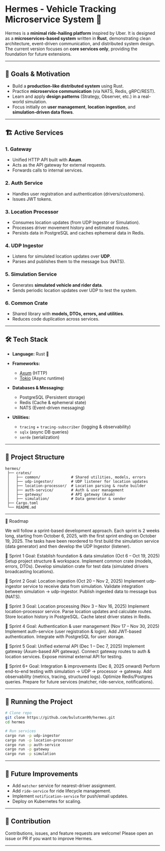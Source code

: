 # Hermes - Vehicle Tracking Microservice System 🚕

Hermes is a **minimal ride-hailing platform** inspired by Uber. It is designed as a **microservices-based system** written in **Rust**, demonstrating clean architecture, event-driven communication, and distributed system design. The current version focuses on **core services only**, providing the foundation for future extensions.

---

## 🎯 Goals & Motivation

* Build a **production-like distributed system** using Rust.
* Practice **microservice communication** (via NATS, Redis, gRPC/REST).
* Learn and apply **design patterns** (Strategy, Observer, etc.) in a real-world simulation.
* Focus initially on **user management**, **location ingestion**, and **simulation-driven data flows**.

---

## 🏗️ Active Services

### 1. **Gateway**

* Unified HTTP API built with **Axum**.
* Acts as the API gateway for external requests.
* Forwards calls to internal services.

### 2. **Auth Service**

* Handles user registration and authentication (drivers/customers).
* Issues JWT tokens.

### 3. **Location Processor**

* Consumes location updates (from UDP Ingestor or Simulation).
* Processes driver movement history and estimated routes.
* Persists data in PostgreSQL and caches ephemeral data in Redis.

### 4. **UDP Ingestor**

* Listens for simulated location updates over **UDP**.
* Parses and publishes them to the message bus (NATS).

### 5. **Simulation Service**

* Generates **simulated vehicle and rider data**.
* Sends periodic location updates over UDP to test the system.

### 6. **Common Crate**

* Shared library with **models, DTOs, errors, and utilities**.
* Reduces code duplication across services.

---

## 🛠️ Tech Stack

* **Language:** Rust 🦀
* **Frameworks:**

  * [Axum](https://github.com/tokio-rs/axum) (HTTP)
  * [Tokio](https://tokio.rs/) (Async runtime)
* **Databases & Messaging:**

  * PostgreSQL (Persistent storage)
  * Redis (Cache & ephemeral state)
  * NATS (Event-driven messaging)
* **Utilities:**

  * `tracing` + `tracing-subscriber` (logging & observability)
  * `sqlx` (async DB queries)
  * `serde` (serialization)

---

## 📂 Project Structure

```
hermes/
 ├── crates/
 │   ├── common/              # Shared utilities, models, errors
 │   ├── udp-ingestor/        # UDP listener for location updates
 │   ├── location-processor/  # Location parsing & route builder
 │   ├── auth-service/        # Auth & user management
 │   ├── gateway/             # API gateway (Axum)
 │   ├── simulation/          # Data generator & sender
 ├── Cargo.toml
 └── README.md
```

---

📅 Roadmap 

We will follow a sprint-based development approach. Each sprint is 2 weeks long, starting from October 6, 2025, with the first sprint ending on October 19, 2025. The tasks have been reordered to first build the simulation service (data generator) and then develop the UDP Ingestor (listener).



🎯 Sprint 1 Goal: Establish foundation & data simulation (Oct 6 – Oct 19, 2025)
Setup project structure & workspace.
Implement common crate (models, errors, DTOs).
Develop simulation crate for test data (simulated drivers broadcasting locations).


🎯 Sprint 2 Goal: Location ingestion (Oct 20 – Nov 2, 2025)
Implement udp-ingestor service to receive data from simulation.
Validate integration between simulation → udp-ingestor.
Publish ingested data to message bus (NATS).


🎯 Sprint 3 Goal: Location processing (Nov 3 – Nov 16, 2025)
Implement location-processor service.
Parse location updates and calculate routes.
Store location history in PostgreSQL.
Cache latest driver states in Redis.


🎯 Sprint 4 Goal: Authentication & user management (Nov 17 – Nov 30, 2025)
Implement auth-service (user registration & login).
Add JWT-based authentication.
Integrate with PostgreSQL for user storage.


🎯 Sprint 5 Goal: Unified external API (Dec 1 – Dec 7, 2025)
Implement gateway (Axum-based API gateway).
Connect gateway routes to auth & location services.
Expose minimal external API for testing.

🎯 Sprint 6+ Goal: Integration & improvements (Dec 8, 2025 onward)
Perform end-to-end testing with simulation → UDP → processor → gateway.
Add observability (metrics, tracing, structured logs).
Optimize Redis/Postgres queries.
Prepare for future services (matcher, ride-service, notifications).

---

## 🚀 Running the Project

```bash
# Clone repo
git clone https://github.com/bulutcan99/hermes.git
cd hermes

# Run services
cargo run -p udp-ingestor
cargo run -p location-processor
cargo run -p auth-service
cargo run -p gateway
cargo run -p simulation
```

---

## 🔮 Future Improvements

* Add `matcher` service for nearest-driver assignment.
* Add `ride-service` for ride lifecycle management.
* Implement `notification-service` for push/email updates.
* Deploy on Kubernetes for scaling.

---

## 🤝 Contribution

Contributions, issues, and feature requests are welcome!
Please open an issue or PR if you want to improve Hermes.

---
